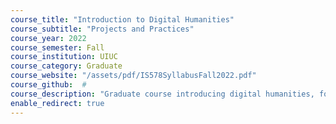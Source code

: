 ```yaml
---
course_title: "Introduction to Digital Humanities"
course_subtitle: "Projects and Practices"
course_year: 2022
course_semester: Fall
course_institution: UIUC
course_category: Graduate
course_website: "/assets/pdf/IS578SyllabusFall2022.pdf"
course_github:  #
course_description: "Graduate course introducing digital humanities, focused on developing critical research practices and using digital tools."
enable_redirect: true
---
```


